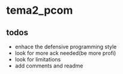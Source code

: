 # tema2_pcom
## todos
- enhace the defensive programming style
- look for more ack needed(be more profi)
- look for limitations
- add comments and readme